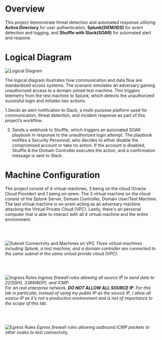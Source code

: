 # Overview
This project demonstrate threat detection and automated response utilizing **Active Directory** for user authentication, **Splunk(SIEM/IDS)** for event detection and logging, and **Shuffle with Slack(SOAR)** for automated alert and respone.

# Logical Diagram
![Logical Diagram](https://raw.githubusercontent.com/TravisMa07/active-directory-siem-soar-detection-response/refs/heads/main/SIEM-SOAR%20Integration%20for%20Unauthorized%20Active%20Directory%20Logins.drawio.png)

The logical diagram illustrates how communication and data flow are standardized across systems. The scenario simulates an adversary gaining unauthorized access to a domain-joined test machine. This triggers telemetry from the test machine to Splunk, which detects the unauthorized sucessful login and initiates two actions:

1.Sends an alert notification to Slack, a multi-purpose platform used for communication, threat detection, and incident response as part of this project’s workflow.

2. Sends a webhook to Shuffle, which triggers an automated SOAR playbook in response to the unauthorized login attempt. The playbook notifies a Security Personnel, who decides to either disable the compromised account or take no action. If the account is disabled, Shuffle & the Domain Controller executes the action, and a confirmation message is sent to Slack.

# Machine Configuration

The project consist of 4 virtual machines, 3 being on the cloud (Oracle Cloud Provider) and 1 being on-prem. The 3 virtual machine on the cloud consist of the Splunk Server, Domain Controller, Domain User/Test Machine. The last virtual machine is on-prem acting as an adversary machine attacking the Virtual Private Cloud (VPC). Lastly, there's an personal computer that is able to interact with all 4 virtual machine and the entire environment.

<br/>
<br/>

![Subnet Connectvity and Machines on VPC](https://raw.githubusercontent.com/TravisMa07/active-directory-siem-soar-detection-response/refs/heads/main/ADSSDR_VM_INSTANCES.png)
*Three virtual machines including Splunk, a test machine, and a domain controller are connected to the same subnet in the same virtual private cloud (VPC).*

<br/>
<br/>

![Ingress Rules](https://raw.githubusercontent.com/TravisMa07/active-directory-siem-soar-detection-response/refs/heads/main/ADSSDR_INGRESS_RULES.png)
*Ingress firewall rules allowing all source IP to send data to 22(SSH), 3389(RDP), and ICMP.*
<br/>
*For an real enterprise network, **DO NOT ALLOW ALL SOURCE IP**. For this lab in particular, instead of using my public IP as the source IP, I allow all source IP as it's not a production environment and is not of importance to the scope of this lab.*

<br/>
<br/>

![Egress Rules](https://raw.githubusercontent.com/TravisMa07/active-directory-siem-soar-detection-response/refs/heads/main/ADSSDR_EGRESS_RULES.png)
*Egress firewall rules allowing outbound ICMP packets to other nodes to test connectvity.*
